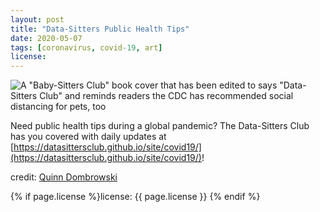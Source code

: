 ```yaml
---
layout: post
title: "Data-Sitters Public Health Tips"
date: 2020-05-07
tags: [coronavirus, covid-19, art]
license: 
---
```


![A "Baby-Sitters Club" book cover that has been edited to says "Data-Sitters Club" and reminds readers the CDC has recommended social distancing for pets, too]({{site.baseurl}}/assets/img/2020-05-07-public-health-tips.jpg)

Need public health tips during a global pandemic? The Data-Sitters Club has you covered with daily updates at [https://datasittersclub.github.io/site/covid19/](https://datasittersclub.github.io/site/covid19/)!

credit: [Quinn Dombrowski](https://twitter.com/quinnanya)

{% if page.license %}license: {{ page.license }} {% endif %}
